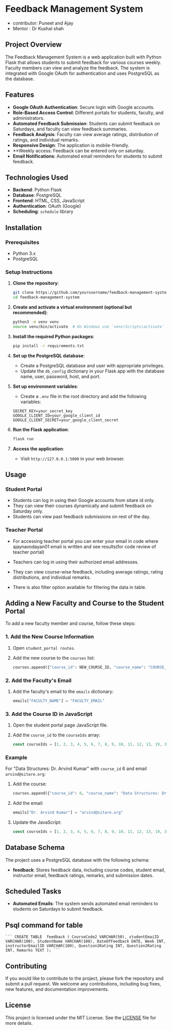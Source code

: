 # Feedback Management System
- contributor: Puneet and Ajay
- Mentor : Dr Kushal shah

## Project Overview

The Feedback Management System is a web application built with Python Flask that allows students to submit feedback for various courses weekly. Faculty members can view and analyze the feedback. The system is integrated with Google OAuth for authentication and uses PostgreSQL as the database.

## Features

- **Google OAuth Authentication**: Secure login with Google accounts.
- **Role-Based Access Control**: Different portals for students, faculty, and administrators.
- **Automated Feedback Submission**: Students can submit feedback on Saturdays, and faculty can view feedback summaries.
- **Feedback Analysis**: Faculty can view average ratings, distribution of ratings, and individual remarks.
- **Responsive Design**: The application is mobile-friendly.
- **Weekly access: Feedback can be entered only on saturday.
- **Email Notifications**: Automated email reminders for students to submit feedback.

## Technologies Used

- **Backend**: Python Flask
- **Database**: PostgreSQL
- **Frontend**: HTML, CSS, JavaScript
- **Authentication**: OAuth (Google)
- **Scheduling**: `schedule` library
  

## Installation

### Prerequisites

- Python 3.x
- PostgreSQL
  

### Setup Instructions

1. **Clone the repository**:
    ```bash
    git clone https://github.com/yourusername/feedback-management-system.git
    cd feedback-management-system
    ```

2. **Create and activate a virtual environment (optional but recommended)**:
    ```bash
    python3 -m venv venv
    source venv/bin/activate  # On Windows use `venv\Scripts\activate`
    ```

3. **Install the required Python packages**:
    ```bash
    pip install -r requirements.txt
    ```

4. **Set up the PostgreSQL database**:
    - Create a PostgreSQL database and user with appropriate privileges.
    - Update the `db_config` dictionary in your Flask app with the database name, user, password, host, and port.

5. **Set up environment variables**:
    - Create a `.env` file in the root directory and add the following variables:
    ```env
    SECRET_KEY=your_secret_key
    GOOGLE_CLIENT_ID=your_google_client_id
    GOOGLE_CLIENT_SECRET=your_google_client_secret
    ```

6. **Run the Flask application**:
    ```bash
    flask run
    ```

7. **Access the application**:
    - Visit `http://127.0.0.1:5000` in your web browser.

## Usage

### Student Portal

- Students can log in using their Google accounts from sitare id only.
- They can view their courses dynamically and submit feedback on Saturday only.
- Students can view past feedback submissions on rest of the day.

### Teacher Portal

- For accessing teacher portal you can enter your email in code where ajaynavodayan01 email is written and see results(for code review of teacher portal)
- Teachers can log in using their authorized email addresses.

- They can view course-wise feedback, including average ratings, rating distributions, and individual remarks.
- There is also filter option available for filtering the data in table.

## Adding a New Faculty and Course to the Student Portal

  To add a new faculty member and course, follow these steps:

  ### 1. Add the New Course Information

  1. Open `student_portal routes`.
  2. Add the new course to the `courses` list:
  
      ```python
      courses.append({"course_id": NEW_COURSE_ID, "course_name": "COURSE_NAME: FACULTY_NAME"})
      ```
  
  ### 2. Add the Faculty's Email
  
  1. Add the faculty's email to the `emails` dictionary:
  
      ```python
      emails["FACULTY_NAME"] = "FACULTY_EMAIL"
      ```
  
  ### 3. Add the Course ID in JavaScript
  
  1. Open the student portal page JavaScript file.
  2. Add the `course_id` to the `courseIds` array:
  
      ```javascript
      const courseIds = [1, 2, 3, 4, 5, 6, 7, 8, 9, 10, 11, 12, 13, 19, 35, NEW_COURSE_ID];
      ```
  
  ### Example
  
  For "Data Structures: Dr. Arvind Kumar" with `course_id` 6 and email `arvind@sitare.org`:
  
  1. Add the course:
  
      ```python
      courses.append({"course_id": 6, "course_name": "Data Structures: Dr. Arvind Kumar"})
      ```
  
  2. Add the email:
  
      ```python
      emails["Dr. Arvind Kumar"] = "arvind@sitare.org"
      ```
  
  3. Update the JavaScript:
  
      ```javascript
      const courseIds = [1, 2, 3, 4, 5, 6, 7, 8, 9, 10, 11, 12, 13, 19, 35, 6];
      ```

  

## Database Schema

The project uses a PostgreSQL database with the following schema:

- **feedback**: Stores feedback data, including course codes, student email, instructor email, feedback ratings, remarks, and submission dates.

## Scheduled Tasks

- **Automated Emails**: The system sends automated email reminders to students on Saturdays to submit feedback.

## Psql command for table
    ``` CREATE TABLE  feedback ( CourseCode2 VARCHAR(50), studentEmaiID VARCHAR(100), StudentName VARCHAR(100), DateOfFeedback DATE, Week INT, instructorEmailID VARCHAR(100), Question1Rating INT, Question2Rating INT, Remarks TEXT ); ```



## Contributing

If you would like to contribute to the project, please fork the repository and submit a pull request. We welcome any contributions, including bug fixes, new features, and documentation improvements.

## License

This project is licensed under the MIT License. See the [LICENSE](LICENSE) file for more details.
